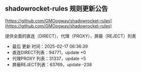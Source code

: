 ## shadowrocket-rules 规则更新公告

[https://github.com/GMOogway/shadowrocket-rules](https://github.com/GMOogway/shadowrocket-rules)

提供全面的直连（DIRECT）、代理（PROXY）、屏蔽（REJECT）列表
- 最后 更新 时间：2025-02-17 06:36:39
- 直连DIRECT列表：94771，update +0
- 代理PROXY 列表：31337，update +5
- 屏蔽REJECT列表：63769，update -238